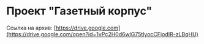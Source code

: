 # Проект "Газетный корпус"

Ссылка на архив: [https://drive.google.com](https://drive.google.com/open?id=1vPc2H0d6wlG75tlyocCFjodIR-zLBqHU)
